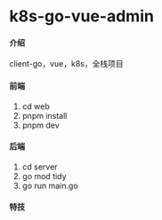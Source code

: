 # k8s-go-vue-admin

#### 介绍
client-go，vue，k8s，全栈项目


#### 前端

1.  cd web
2.  pnpm install
3.  pnpm dev

#### 后端

1.  cd server
2.  go mod tidy
3.  go run main.go


#### 特技

